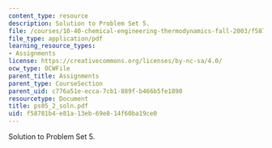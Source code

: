 ```yaml
---
content_type: resource
description: Solution to Problem Set 5.
file: /courses/10-40-chemical-engineering-thermodynamics-fall-2003/f58781b4e81a13eb69e814f60ba19ce0_ps05_2_soln.pdf
file_type: application/pdf
learning_resource_types:
- Assignments
license: https://creativecommons.org/licenses/by-nc-sa/4.0/
ocw_type: OCWFile
parent_title: Assignments
parent_type: CourseSection
parent_uid: c776a51e-ecca-7cb1-889f-b466b5fe1890
resourcetype: Document
title: ps05_2_soln.pdf
uid: f58781b4-e81a-13eb-69e8-14f60ba19ce0
---
```

Solution to Problem Set 5.